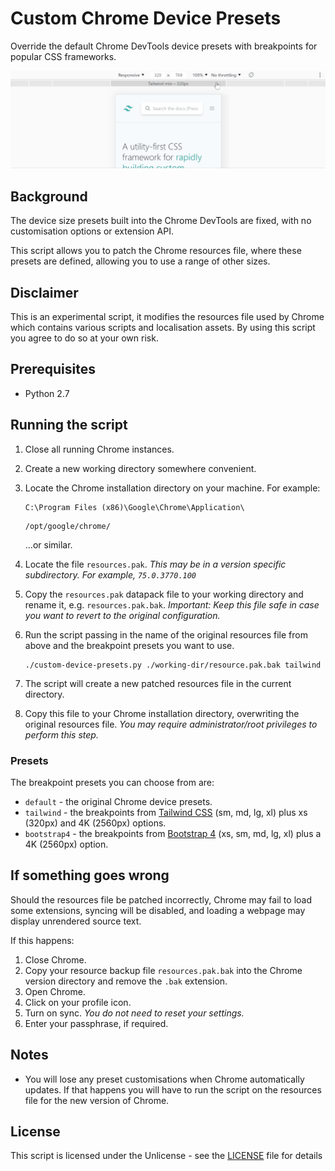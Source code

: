 # Custom Chrome Device Presets

Override the default Chrome DevTools device presets with breakpoints for popular CSS frameworks.

![Image of custom device presets](./img/tailwind-chrome-presets.gif)

## Background

The device size presets built into the Chrome DevTools are fixed, with no customisation options or extension API.

This script allows you to patch the Chrome resources file, where these presets are defined, allowing you to use a range of other sizes.

## Disclaimer

This is an experimental script, it modifies the resources file used by Chrome which contains various scripts and localisation assets. By using this script you agree to do so at your own risk.

## Prerequisites

 - Python 2.7


## Running the script

1. Close all running Chrome instances.
1. Create a new working directory somewhere convenient.
1. Locate the Chrome installation directory on your machine.
For example:
    ```
    C:\Program Files (x86)\Google\Chrome\Application\
    ```

    ```
    /opt/google/chrome/
    ```
    ...or similar.
1. Locate the file `resources.pak`. _This may be in a version specific subdirectory. For example, `75.0.3770.100`_
1. Copy the `resources.pak` datapack file to your working directory and rename it, e.g. `resources.pak.bak`.
_Important: Keep this file safe in case you want to revert to the original configuration._
1. Run the script passing in the name of the original resources file from above and the breakpoint presets you want to use.
    ```
    ./custom-device-presets.py ./working-dir/resource.pak.bak tailwind
    ```
5. The script will create a new patched resources file in the current directory.
1. Copy this file to your Chrome installation directory, overwriting the original resources file. _You may require administrator/root privileges to perform this step._

### Presets

The breakpoint presets you can choose from are:
 - `default` - the original Chrome device presets.
 - `tailwind` - the breakpoints from [Tailwind CSS](https://tailwindcss.com/) (sm, md, lg, xl) plus xs (320px) and 4K (2560px) options.
 - `bootstrap4` - the breakpoints from [Bootstrap 4](https://getbootstrap.com/docs/4.3/getting-started/introduction/) (xs, sm, md, lg, xl) plus a 4K (2560px) option.

## If something goes wrong

Should the resources file be patched incorrectly, Chrome may fail to load some extensions, syncing will be disabled, and loading a webpage may display unrendered source text.

If this happens:
1. Close Chrome.
1. Copy your resource backup file `resources.pak.bak` into the Chrome version directory and remove the `.bak` extension.
1. Open Chrome.
1. Click on your profile icon.
1. Turn on sync. _You do not need to reset your settings._
1. Enter your passphrase, if required.

## Notes

 - You will lose any preset customisations when Chrome automatically updates. If that happens you will have to run the script on the resources file for the new version of Chrome.


## License

This script is licensed under the Unlicense - see the [LICENSE](LICENSE) file for details